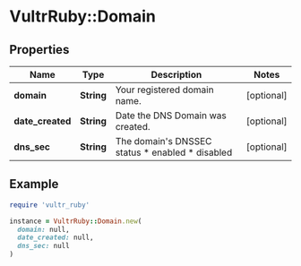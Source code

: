 # VultrRuby::Domain

## Properties

| Name | Type | Description | Notes |
| ---- | ---- | ----------- | ----- |
| **domain** | **String** | Your registered domain name. | [optional] |
| **date_created** | **String** | Date the DNS Domain was created. | [optional] |
| **dns_sec** | **String** | The domain&#39;s DNSSEC status  * enabled * disabled | [optional] |

## Example

```ruby
require 'vultr_ruby'

instance = VultrRuby::Domain.new(
  domain: null,
  date_created: null,
  dns_sec: null
)
```

